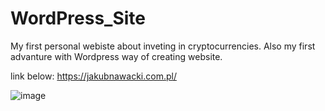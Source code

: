# WordPress_Site

My first personal webiste about inveting in cryptocurrencies.
Also my first advanture with Wordpress way of creating website.


link below:
https://jakubnawacki.com.pl/


![image](https://user-images.githubusercontent.com/93871311/221657747-75f072cb-9243-4182-acba-ba2a416e4356.png)
